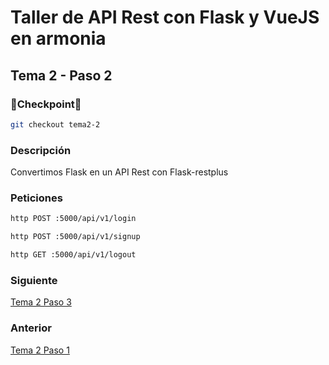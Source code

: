 # Taller de API Rest con Flask y VueJS en armonia

## Tema 2 - Paso 2

### 🎈Checkpoint🎈

```bash
git checkout tema2-2
```

### Descripción

Convertimos Flask en un API Rest con Flask-restplus

### Peticiones

```bash 
http POST :5000/api/v1/login
```

```bash 
http POST :5000/api/v1/signup
```

```bash 
http GET :5000/api/v1/logout
```


### Siguiente

[Tema 2 Paso 3](https://github.com/tanrax/workshop-flask-with-vuejs/tree/tema2-3)

### Anterior

[Tema 2 Paso 1](https://github.com/tanrax/workshop-flask-with-vuejs/tree/tema2-1)

